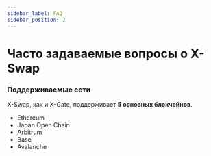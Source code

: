 ```yaml
---
sidebar_label: FAQ
sidebar_position: 2
---
```


# Часто задаваемые вопросы о X-Swap

### **Поддерживаемые сети**

X-Swap, как и X-Gate, поддерживает **5 основных блокчейнов**.

- Ethereum
- Japan Open Chain
- Arbitrum
- Base
- Avalanche